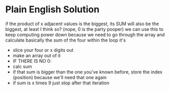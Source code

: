 # Plain English Solution
if the product of x adjacent values is the biggest, its SUM will also be the biggest, at least I think so? (nope, 0 is the party pooper)
we can use this to keep computing power down because we need to go through the array and calculate basically the sum of the four
within the loop it's
- slice your four or x digits out
- make an array out of it
- IF THERE IS NO 0:
- calc sum
- if that sum is bigger than the one you've known before, store the index (position) because we'll need that one again
- if sum is x times 9 just stop after that iteration
